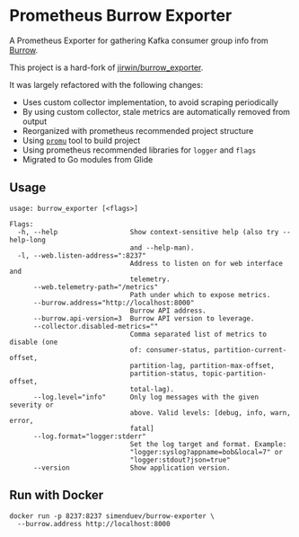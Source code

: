 # Prometheus Burrow Exporter

A Prometheus Exporter for gathering Kafka consumer group info from [Burrow](https://github.com/linkedin/Burrow).

This project is a hard-fork of [jirwin/burrow_exporter](https://github.com/jirwin/burrow_exporter).

It was largely refactored with the following changes:

- Uses custom collector implementation, to avoid scraping periodically
- By using custom collector, stale metrics are automatically removed from output
- Reorganized with prometheus recommended project structure
- Using [`promu`](https://github.com/prometheus/promu) tool to build project
- Using prometheus recommended libraries for `logger` and `flags`
- Migrated to Go modules from Glide

## Usage

```shell
usage: burrow_exporter [<flags>]

Flags:
  -h, --help                  Show context-sensitive help (also try --help-long
                              and --help-man).
  -l, --web.listen-address=":8237"
                              Address to listen on for web interface and
                              telemetry.
      --web.telemetry-path="/metrics"
                              Path under which to expose metrics.
      --burrow.address="http://localhost:8000"
                              Burrow API address.
      --burrow.api-version=3  Burrow API version to leverage.
      --collector.disabled-metrics=""
                              Comma separated list of metrics to disable (one
                              of: consumer-status, partition-current-offset,
                              partition-lag, partition-max-offset,
                              partition-status, topic-partition-offset,
                              total-lag).
      --log.level="info"      Only log messages with the given severity or
                              above. Valid levels: [debug, info, warn, error,
                              fatal]
      --log.format="logger:stderr"
                              Set the log target and format. Example:
                              "logger:syslog?appname=bob&local=7" or
                              "logger:stdout?json=true"
      --version               Show application version.

```

## Run with Docker

```shell
docker run -p 8237:8237 simenduev/burrow-exporter \
  --burrow.address http://localhost:8000
```
